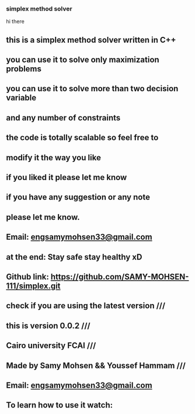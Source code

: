 ### simplex method solver ###


 hi there
## this is a simplex method solver written in C++
## you can use it to solve only maximization problems
## you can use it to solve more than two decision variable
## and any number of constraints
## the code is totally scalable so feel free to
## modify it the way you like
## if you liked it please let me know
## if you have any suggestion or any note
## please let me know.
## Email: engsamymohsen33@gmail.com
## at the end: Stay safe stay healthy xD


## Github link: https://github.com/SAMY-MOHSEN-111/simplex.git
## check if you are using the latest version ///
## this is version 0.0.2 ///
## Cairo university FCAI ///
## Made by Samy Mohsen && Youssef Hammam ///
## Email: engsamymohsen33@gmail.com
## To learn how to use it watch:
